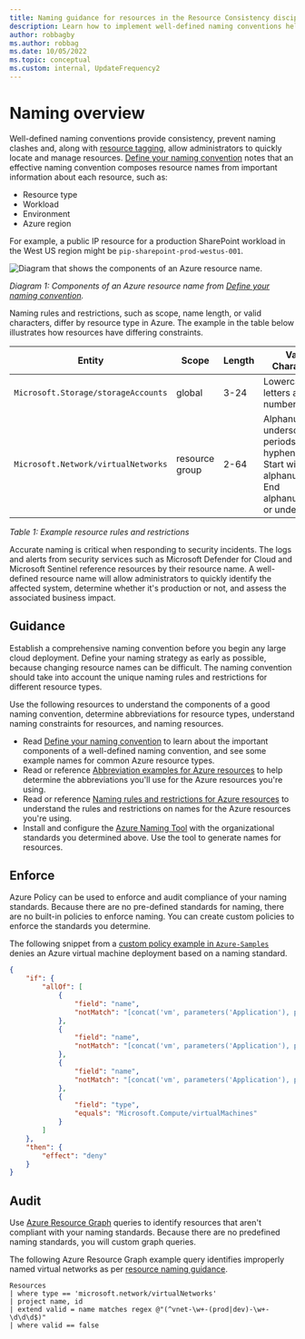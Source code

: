 ```yaml
---
title: Naming guidance for resources in the Resource Consistency discipline
description: Learn how to implement well-defined naming conventions help to quickly locate and manage resources.
author: robbagby
ms.author: robbag
ms.date: 10/05/2022
ms.topic: conceptual
ms.custom: internal, UpdateFrequency2
---
```


# Naming overview

Well-defined naming conventions  provide consistency, prevent naming clashes and, along with [resource tagging](tagging.md), allow administrators to quickly locate and manage resources. [Define your naming convention](../../ready/azure-best-practices/resource-naming.md) notes that an effective naming convention composes resource names from important information about each resource, such as:

- Resource type
- Workload
- Environment
- Azure region

For example, a public IP resource for a production SharePoint workload in the West US region might be `pip-sharepoint-prod-westus-001`.

![Diagram that shows the components of an Azure resource name.](../../_images/ready/resource-naming.png)

*Diagram 1: Components of an Azure resource name from [Define your naming convention](../../ready/azure-best-practices/resource-naming.md).*

Naming rules and restrictions, such as scope, name length, or valid characters, differ by resource type in Azure. The example in the table below illustrates how resources have differing constraints.

| Entity | Scope | Length | Valid Characters |
| --- | --- | --- | --- |
| `Microsoft.Storage/storageAccounts` | global | 3-24 | Lowercase letters and numbers. |
| `Microsoft.Network/virtualNetworks` | resource group | 2-64 | Alphanumerics, underscores, periods, and hyphens. <br />Start with alphanumeric. End alphanumeric or underscore. |

*Table 1: Example resource rules and restrictions*

Accurate naming is critical when responding to security incidents. The logs and alerts from security services such as Microsoft Defender for Cloud and Microsoft Sentinel reference resources by their resource name. A well-defined resource name will allow administrators to quickly identify the affected system, determine whether it's production or not, and assess the associated business impact.

## Guidance

Establish a comprehensive naming convention before you begin any large cloud deployment. Define your naming strategy as early as possible, because changing resource names can be difficult. The naming convention should take into account the unique naming rules and restrictions for different resource types.

Use the following resources to understand the components of a good naming convention, determine abbreviations for resource types, understand naming constraints for resources, and naming resources.

- Read [Define your naming convention](../../ready/azure-best-practices/resource-naming.md) to learn about the important components of a well-defined naming convention, and see some example names for common Azure resource types.
- Read or reference [Abbreviation examples for Azure resources](../../ready/azure-best-practices/resource-abbreviations.md) to help determine the abbreviations you'll use for the Azure resources you're using.
- Read or reference [Naming rules and restrictions for Azure resources](/azure/azure-resource-manager/management/resource-name-rules) to understand the rules and restrictions on names for the Azure resources you're using.
- Install and configure the [Azure Naming Tool](https://github.com/mspnp/AzureNamingTool) with the organizational standards you determined above. Use the tool to generate names for resources.

## Enforce

Azure Policy can be used to enforce and audit compliance of your naming standards. Because there are no pre-defined standards for naming, there are no built-in policies to enforce naming. You can create custom policies to enforce the standards you determine.

The following snippet from a [custom policy example in `Azure-Samples`](https://github.com/Azure-Samples/Governance/blob/master/src/policy/naming-convention/policy.json) denies an Azure virtual machine deployment based on a naming standard.

```json
{
    "if": {
        "allOf": [
            {
                "field": "name",
                "notMatch": "[concat('vm', parameters('Application'), parameters('DataCenterCountry'), parameters('DataCenterLocation'), parameters('Environment'), parameters('WebTier'), '#')]"
            },
            {
                "field": "name",
                "notMatch": "[concat('vm', parameters('Application'), parameters('DataCenterCountry'), parameters('DataCenterLocation'), parameters('Environment'), parameters('LogicTier'), '#')]"
            },
            {
                "field": "name",
                "notMatch": "[concat('vm', parameters('Application'), parameters('DataCenterCountry'), parameters('DataCenterLocation'), parameters('Environment'), parameters('DataTier'), '#')]"
            },
            {
                "field": "type",
                "equals": "Microsoft.Compute/virtualMachines"
            }
        ]
    },
    "then": {
        "effect": "deny"
    }
}
```

## Audit

Use [Azure Resource Graph](/azure/governance/resource-graph/overview) queries to identify resources that aren't compliant with your naming standards. Because there are no predefined naming standards, you will custom graph queries.

The following Azure Resource Graph example query identifies improperly named virtual networks as per [resource naming guidance](../../ready/azure-best-practices/resource-naming.md).

```azurecli
Resources
| where type == 'microsoft.network/virtualNetworks'
| project name, id
| extend valid = name matches regex @"(^vnet-\w+-(prod|dev)-\w+-\d\d\d$)"
| where valid == false
```

